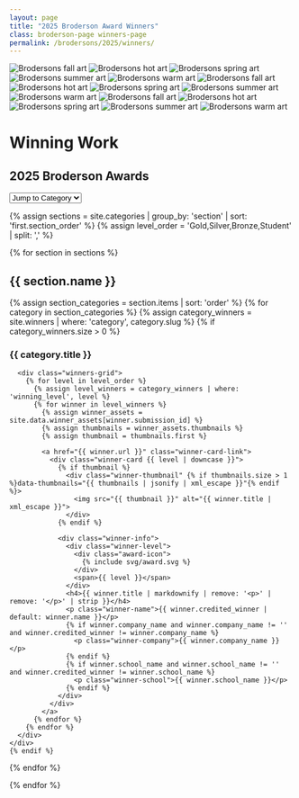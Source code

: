 ```yaml
---
layout: page
title: "2025 Broderson Award Winners"
class: broderson-page winners-page
permalink: /brodersons/2025/winners/
---
```


<div class="brodersons-stripes"></div>

<div class="brodersons-art">
  <div class="art-inner">
    <img src="/assets/images/brodersons/Brodersons fall.svg" alt="Brodersons fall art">
    <img src="/assets/images/brodersons/Brodersons hot.svg" alt="Brodersons hot art">
    <img src="/assets/images/brodersons/Brodersons spring.svg" alt="Brodersons spring art">
    <img src="/assets/images/brodersons/Brodersons summer.svg" alt="Brodersons summer art">
    <img src="/assets/images/brodersons/Brodersons warm.svg" alt="Brodersons warm art">
    <img src="/assets/images/brodersons/Brodersons fall.svg" alt="Brodersons fall art">
    <img src="/assets/images/brodersons/Brodersons hot.svg" alt="Brodersons hot art">
    <img src="/assets/images/brodersons/Brodersons spring.svg" alt="Brodersons spring art">
    <img src="/assets/images/brodersons/Brodersons summer.svg" alt="Brodersons summer art">
    <img src="/assets/images/brodersons/Brodersons warm.svg" alt="Brodersons warm art">
    <img src="/assets/images/brodersons/Brodersons fall.svg" alt="Brodersons fall art">
    <img src="/assets/images/brodersons/Brodersons hot.svg" alt="Brodersons hot art">
    <img src="/assets/images/brodersons/Brodersons spring.svg" alt="Brodersons spring art">
    <img src="/assets/images/brodersons/Brodersons summer.svg" alt="Brodersons summer art">
    <img src="/assets/images/brodersons/Brodersons warm.svg" alt="Brodersons warm art">
  </div>
</div>

<div class="header-content">
  <h1><span class="highlight">Winning Work</span></h1>
  <h2>2025 Broderson Awards</h2>
</div>

<div class="winners-navigation">
  <div class="jump-to-category">
    <select id="categoryJumper" class="category-select cta">
      <option value="">Jump to Category</option>
      {% assign sections = site.categories | group_by: 'section' | sort: 'first.section_order' %}
      {% for section in sections %}
        {% assign section_categories = section.items | sort: 'order' %}
        {% for category in section_categories %}
          {% assign category_winners = site.winners | where: 'category', category.slug %}
          {% if category_winners.size > 0 %}
            <option value="{{ category.slug }}">{{ category.title }}</option>
          {% endif %}
        {% endfor %}
      {% endfor %}
    </select>
  </div>
</div>

{% assign sections = site.categories | group_by: 'section' | sort: 'first.section_order' %}
{% assign level_order = 'Gold,Silver,Bronze,Student' | split: ',' %}

{% for section in sections %}
<div class="winners-section">
  <h2>{{ section.name }}</h2>
  
  {% assign section_categories = section.items | sort: 'order' %}
  {% for category in section_categories %}
    {% assign category_winners = site.winners | where: 'category', category.slug %}
    {% if category_winners.size > 0 %}
    <div class="category-group" id="category-{{ category.slug }}">
      <h3>{{ category.title }}</h3>
      
      <div class="winners-grid">
        {% for level in level_order %}
          {% assign level_winners = category_winners | where: 'winning_level', level %}
          {% for winner in level_winners %}
            {% assign winner_assets = site.data.winner_assets[winner.submission_id] %}
            {% assign thumbnails = winner_assets.thumbnails %}
            {% assign thumbnail = thumbnails.first %}
            
            <a href="{{ winner.url }}" class="winner-card-link">
              <div class="winner-card {{ level | downcase }}">
                {% if thumbnail %}
                  <div class="winner-thumbnail" {% if thumbnails.size > 1 %}data-thumbnails="{{ thumbnails | jsonify | xml_escape }}"{% endif %}>
                    <img src="{{ thumbnail }}" alt="{{ winner.title | xml_escape }}">
                  </div>
                {% endif %}
                
                <div class="winner-info">
                  <div class="winner-level">
                    <div class="award-icon">
                      {% include svg/award.svg %}
                    </div>
                    <span>{{ level }}</span>
                  </div>
                  <h4>{{ winner.title | markdownify | remove: '<p>' | remove: '</p>' | strip }}</h4>
                  <p class="winner-name">{{ winner.credited_winner | default: winner.name }}</p>
                  {% if winner.company_name and winner.company_name != '' and winner.credited_winner != winner.company_name %}
                    <p class="winner-company">{{ winner.company_name }}</p>
                  {% endif %}
                  {% if winner.school_name and winner.school_name != '' and winner.credited_winner != winner.school_name %}
                    <p class="winner-school">{{ winner.school_name }}</p>
                  {% endif %}
                </div>
              </div>
            </a>
          {% endfor %}
        {% endfor %}
      </div>
    </div>
    {% endif %}
  {% endfor %}
</div>
{% endfor %}

<script>
document.addEventListener('DOMContentLoaded', function() {
  // Handle category jumper dropdown
  const categorySelect = document.getElementById('categoryJumper');
  if (categorySelect) {
    categorySelect.addEventListener('change', function() {
      const selectedCategory = this.value;
      if (selectedCategory) {
        // Navigate to category section with smooth scroll
        const targetElement = document.getElementById('category-' + selectedCategory);
        if (targetElement) {
          targetElement.scrollIntoView({ behavior: 'smooth', block: 'start' });
          // Update URL hash without triggering hashchange event
          history.replaceState(null, null, '#category-' + selectedCategory);
        }
        // Reset the select to placeholder
        this.value = '';
      }
    });
  }

  // Handle fragment navigation for category jumping
  function scrollToCategory() {
    const hash = window.location.hash;
    if (hash && hash.startsWith('#category-')) {
      const targetElement = document.querySelector(hash);
      if (targetElement) {
        setTimeout(() => {
          targetElement.scrollIntoView({ behavior: 'smooth', block: 'start' });
          
          // Scroll smoothly to the category
        }, 100);
      }
    }
  }
  
  // Handle initial page load with fragment
  scrollToCategory();
  
  // Handle back/forward navigation
  window.addEventListener('hashchange', scrollToCategory);
  
  // Initialize thumbnail rotation for winners with multiple thumbnails
  const thumbnailContainers = document.querySelectorAll('.winner-thumbnail[data-thumbnails]');
  
  thumbnailContainers.forEach(container => {
    const img = container.querySelector('img');
    const thumbnailsData = container.getAttribute('data-thumbnails');
    
    if (!img || !thumbnailsData) return;
    
    let thumbnails;
    try {
      // Parse the JSON data (it's HTML-escaped, so we need to decode it)
      const textarea = document.createElement('textarea');
      textarea.innerHTML = thumbnailsData;
      thumbnails = JSON.parse(textarea.value);
    } catch (e) {
      console.error('Failed to parse thumbnails data:', e);
      return;
    }
    
    if (!thumbnails || thumbnails.length <= 1) return;
    
    let currentIndex = 0;
    let rotationInterval;
    let isHovering = false;
    
    // Function to rotate to next thumbnail
    function rotateThumbnail() {
      if (!isHovering) return;
      
      currentIndex = (currentIndex + 1) % thumbnails.length;
      img.src = thumbnails[currentIndex];
    }
    
    // Find the parent card link to attach hover events to the whole card
    const cardLink = container.closest('.winner-card-link');
    
    // Start rotation on card hover
    cardLink.addEventListener('mouseenter', function() {
      isHovering = true;
      // Start rotating immediately
      rotationInterval = setInterval(rotateThumbnail, 500); // 500ms between rotations
    });
    
    // Stop rotation and reset on card mouse leave
    cardLink.addEventListener('mouseleave', function() {
      isHovering = false;
      clearInterval(rotationInterval);
      
      // Reset to first thumbnail
      currentIndex = 0;
      img.src = thumbnails[0];
    });
    
    // Preload all thumbnails for smooth rotation
    thumbnails.forEach(src => {
      const preloadImg = new Image();
      preloadImg.src = src;
    });
  });
});
</script>